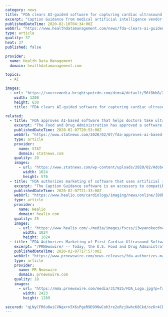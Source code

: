 ```yaml
---
category: news
title: "FDA clears AI-guided software for capturing cardiac ultrasound images"
excerpt: "Caption Guidance from medical artificial intelligence vendor Caption Health leverages an interactive AI user interface that guides users on how to maneuver the ultrasound probe to acquire standard echocardiographic images and video clips of diagnostic quality. “Echocardiograms are one of the most widely used diagnostic tools in the diagnosis ..."
publishedDateTime: 2020-02-10T04:34:00Z
webUrl: "https://www.healthdatamanagement.com/news/fda-clears-ai-guided-software-for-capturing-cardiac-ultrasound-images"
type: article
quality: 37
heat: 37
published: false

provider:
  name: Health Data Management
  domain: healthdatamanagement.com

topics:
  - AI

images:
  - url: "https://sourcemedia.brightspotcdn.com/dims4/default/56f8bb8/2147483647/strip/true/crop/800x420+81+0/resize/1200x630!/quality/90/?url=https%3A%2F%2Fsourcemedia.brightspotcdn.com%2Fab%2F47%2Fdc5a503744c88de5d83f41a0ecc8%2Fcaptionai-hero-image-crop.png"
    width: 1200
    height: 630
    title: "FDA clears AI-guided software for capturing cardiac ultrasound images"

related:
  - title: "FDA approves AI-based software that helps doctors take ultrasound pictures of the heart"
    excerpt: "The Food and Drug Administration has approved a software product from an artificial intelligence startup that is aimed at making it easier for doctors and other medical professionals to take ultrasound pictures of the heart, also known as echocardiograms. The technology, developed by San Francisco-based Caption Health, could help more hospitals ..."
    publishedDateTime: 2020-02-07T20:53:00Z
    webUrl: "https://www.statnews.com/2020/02/07/fda-approves-ai-based-software-ultrasound-pictures-heart/"
    type: article
    provider:
      name: STAT
      domain: statnews.com
    quality: 29
    images:
      - url: "https://www.statnews.com/wp-content/uploads/2020/02/AdobeStock_206582684-1024x576.jpeg"
        width: 1024
        height: 576
  - title: "FDA authorizes marketing of software that uses artificial intelligence for cardiac diagnostics"
    excerpt: "The Caption Guidance software is an accessory to compatible diagnostic ultrasound systems and, according to the release, uses artificial intelligence to obtain pictures of the heart that are of “acceptable diagnostic quality.” The software is intended for 2D transthoracic echocardiography for adult patients, particularly for standard views ..."
    publishedDateTime: 2020-02-07T21:33:00Z
    webUrl: "https://www.healio.com/cardiology/imaging/news/online/{80b0f3b5-1a02-4d48-a78d-a53ece9a5651}/fda-authorizes-marketing-of-software-that-uses-artificial-intelligence-for-cardiac-diagnostics"
    type: article
    provider:
      name: Healio
      domain: healio.com
    quality: 25
    images:
      - url: "https://www.healio.com/~/media/images/fscss/i3wyanokecdncom/healio_safe_image.png"
        width: 1024
        height: 1024
  - title: "FDA Authorizes Marketing of First Cardiac Ultrasound Software That Uses Artificial Intelligence to Guide User"
    excerpt: "/PRNewswire/ -- Today, the U.S. Food and Drug Administration authorized marketing of software to assist medical professionals in the acquisition of"
    publishedDateTime: 2020-02-07T17:57:00Z
    webUrl: "https://www.prnewswire.com/news-releases/fda-authorizes-marketing-of-first-cardiac-ultrasound-software-that-uses-artificial-intelligence-to-guide-user-301001084.html"
    type: article
    provider:
      name: PR Newswire
      domain: prnewswire.com
    quality: 18
    images:
      - url: "https://mma.prnewswire.com/media/317925/FDA_Logo.jpg?p=facebook"
        width: 2423
        height: 1269

secured: "qLNyCFR6u8wiCVNqx+n5X6sPgeR9D990wCoh3re2uRzjXwhcK8Ckd/oz6r4CBkeQXnZL0FZpYQnJP/Rsaua9wl6oCLPUD/zaAza/62tTM5LM9JHI6rEzF1vfsS0DsoomFTdWyPWplR5l7Xu/1PK3oAc8c2wP/1Rp0dkJybGIZcJNQtk37CG3J+uhI+ZxGP77LckQEVRnRCqONP6DmvM3kQMLFgFwVCSCGsb38uDTHtXolYwyZcNx6bitv8I3IC3Hsw+jkcsh1cv3dNbJBqR9IW+v9SkcrFHyUL8wyMuOeWh3yHxZzmBGlMj8g79beNqQ46XKPgwq59agFINgtYYTLXK2JuQtDfmjzxg7rqw9XSF9crHNUV9wqNRLLoueVF1smospnxeMnp8j2uoAnO7JonNRsHLTft01bZOCQkZI3+oaxEgcjzampjhMBqwtyceLD1Ry+B2L5YPFaNmpvMgnIOEicX1DNEFvyuipDiPiWQQ=;656tkD3ZqxDtd0AZnxy9rw=="
---
```


